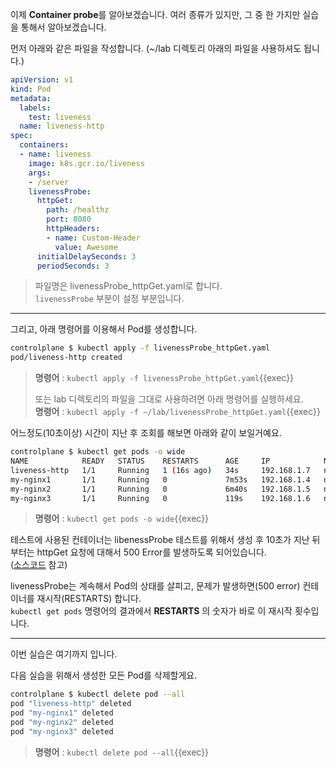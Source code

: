 이제 **Container probe**를 알아보겠습니다.
여러 종류가 있지만, 그 중 한 가지만 실습을 통해서 알아보겠습니다.

먼저 아래와 같은 파일을 작성합니다. (~/lab 디렉토리 아래의 파일을 사용하셔도 됩니다.)

```yaml
apiVersion: v1
kind: Pod
metadata:
  labels:
    test: liveness
  name: liveness-http
spec:
  containers:
  - name: liveness
    image: k8s.gcr.io/liveness
    args:
    - /server
    livenessProbe:
      httpGet:
        path: /healthz
        port: 8080
        httpHeaders:
        - name: Custom-Header
          value: Awesome
      initialDelaySeconds: 3
      periodSeconds: 3
```

> 파일명은 livenessProbe_httpGet.yaml로 합니다.  
> `livenessProbe` 부분이 설정 부분입니다.

---

그리고, 아래 명령어를 이용해서 Pod를 생성합니다.

```bash
controlplane $ kubectl apply -f livenessProbe_httpGet.yaml
pod/liveness-http created
```

> **명령어** : `kubectl apply -f livenessProbe_httpGet.yaml`{{exec}}  
>   
> 또는 lab 디렉토리의 파일을 그대로 사용하려면 아래 명령어를 실행하세요.  
> **명령어** : `kubectl apply -f ~/lab/livenessProbe_httpGet.yaml`{{exec}}

어느정도(10초이상) 시간이 지난 후 조회를 해보면 아래와 같이 보일거예요.

```bash
controlplane $ kubectl get pods -o wide
NAME            READY   STATUS    RESTARTS      AGE     IP            NODE     NOMINATED NODE   READINESS GATES
liveness-http   1/1     Running   1 (16s ago)   34s     192.168.1.7   node01   <none>           <none>
my-nginx1       1/1     Running   0             7m53s   192.168.1.4   node01   <none>           <none>
my-nginx2       1/1     Running   0             6m40s   192.168.1.5   node01   <none>           <none>
my-nginx3       1/1     Running   0             119s    192.168.1.6   node01   <none>           <none>
```

> **명령어** : `kubectl get pods -o wide`{{exec}}  

테스트에 사용된 컨테이너는 libenessProbe 테스트를 위해서 생성 후 10초가 지난 뒤부터는 httpGet 요청에 대해서 500 Error를 발생하도록 되어있습니다.  
([소스코드](https://github.com/kubernetes/kubernetes/blob/master/test/images/agnhost/liveness/server.go) 참고)

livenessProbe는 계속해서 Pod의 상태를 살피고, 문제가 발생하면(500 error) 컨테이너를 재시작(RESTARTS) 합니다.  
`kubectl get pods` 명령어의 결과에서 **RESTARTS** 의 숫자가 바로 이 재시작 횟수입니다.

---

이번 실습은 여기까지 입니다.

다음 실습을 위해서 생성한 모든 Pod를 삭제할게요.

```bash
controlplane $ kubectl delete pod --all
pod "liveness-http" deleted
pod "my-nginx1" deleted
pod "my-nginx2" deleted
pod "my-nginx3" deleted
```

> **명령어** : `kubectl delete pod --all`{{exec}}  

